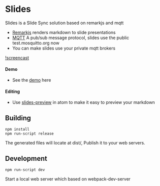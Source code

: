# Slides

Slides is a Slide Sync solution based on remarkjs and mqtt

* [Remarkjs](http://remarkjs.com/) renders markdown to slide presentations
* [MQTT](http://mqtt.org/) A pub/sub message protocol, slides use the public test.mosquitto.org now
* You can make slides use your private mqtt brokers

[!screencast](./slides-screencast.gif)

#### Demo
* See the [demo](http://shafreeck.github.io/slides) here

#### Editing
* Use [slides-preview](http://github.com/shafreeck/slides-preview) in atom to make it easy to preview your markdown

## Building

```
npm install
npm run-script release
```

The generated files will locate at dist/, Publish it to your web servers.

## Development

```
npm run-script dev
```

Start a local web server which based on webpack-dev-server
